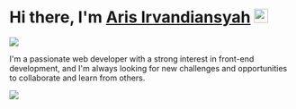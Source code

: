 <h1>Hi there, I'm <a href="https://github.com/arisirvandiansyah">Aris Irvandiansyah</a> <img src="https://media.giphy.com/media/hvRJCLFzcasrR4ia7z/giphy.gif" width="25px"></h1>

<p>
<!--   <a href="https://twitter.com/#"><img src="https://img.shields.io/badge/Twitter-1DA1F2?style=for-the-badge&logo=twitter&logoColor=white" /></a>
  <a href="https://www.linkedin.com/in/#"><img src="https://img.shields.io/badge/LinkedIn-0077B5?style=for-the-badge&logo=linkedin&logoColor=white" /></a> -->
  <a href="https://#"><img src="https://img.shields.io/badge/Portfolio-000000?style=for-the-badge&logo=github&logoColor=white" /></a>
</p>

<p>I'm a passionate web developer with a strong interest in front-end development, and I'm always looking for new challenges and opportunities to collaborate and learn from others.</h3>

<p>
<!--   <img src="https://github-readme-stats.vercel.app/api?username=arisirvandiansyah&show_icons=true&theme=dark&hide=stars,issues,prs,contribs" /> -->
  <img src="https://github-readme-stats.vercel.app/api/top-langs/?username=arisirvandiansyah&layout=compact&theme=dark" />
</p>
